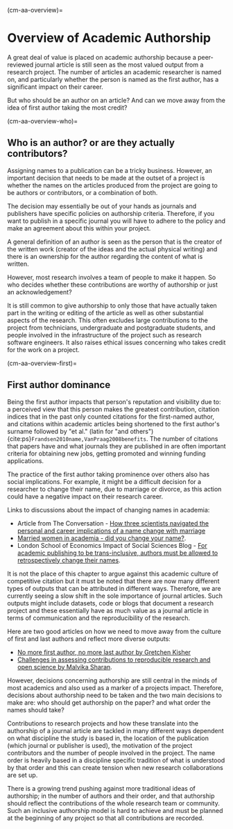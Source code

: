(cm-aa-overview)=
# Overview of Academic Authorship

A great deal of value is placed on academic authorship because a peer-reviewed journal article is still seen as the most valued output from a research project. The number of articles an academic researcher is named on, and particularly whether the person is named as the first author, has a significant impact on their career.

But who should be an author on an article? And can we move away from the idea of first author taking the most credit?

(cm-aa-overview-who)=
## Who is an author? or are they actually contributors?

Assigning names to a publication can be a tricky business. However, an important decision that needs to be made at the outset of a project is whether the names on the articles produced from the project are going to be authors or contributors, or a combination of both.

The decision may essentially be out of your hands as journals and publishers have specific policies on authorship criteria. Therefore, if you want to publish in a specific journal you will have to adhere to the policy and make an agreement about this within your project.

A general definition of an author is seen as the person that is the creator of the written work (creator of the ideas and the actual physical writing) and there is an ownership for the author regarding the content of what is written.

However, most research involves a team of people to make it happen. So who decides whether these contributions are worthy of authorship or just an acknowledgement?

It is still common to give authorship to only those that have actually taken part in the writing or editing of the article as well as other substantial aspects of the research. This often excludes large contributions to the project from technicians, undergraduate and postgraduate students, and people involved in the infrastructure of the project such as research software engineers. It also raises ethical issues concerning who takes credit for the work on a project.

(cm-aa-overview-first)=
## First author dominance

Being the first author impacts that person's reputation and visibility due to: a perceived view that this person makes the greatest contribution, citation indices that in the past only counted citations for the first-named author, and citations within academic articles being shortened to the first author's surname followed by "et al." (latin for "and others") {cite:ps}`Frandsen2010name,VanPraag2008benefits`. The number of citations that papers have and what journals they are published in are often important criteria for obtaining new jobs, getting promoted and winning funding applications.

The practice of the first author taking prominence over others also has social implications. For example, it might be a difficult decision for a researcher to change their name, due to marriage or divorce, as this action could have a negative impact on their research career.

Links to discussions about the impact of changing names in academia:
* Article from The Conversation - [How three scientists navigated the personal and career implications of a name change with marriage](https://theconversation.com/how-three-scientists-navigated-the-personal-and-career-implications-of-a-name-change-with-marriage-114918)
* [Married women in academia - did you change your name?](https://www.reddit.com/r/AskAcademia/comments/2dfqho/married_women_in_academia_did_you_change_your/).
* London School of Economics Impact of Social Sciences Blog - [For academic publishing to be trans-inclusive, authors must be allowed to retrospectively change their names](https://blogs.lse.ac.uk/impactofsocialsciences/2020/09/30/for-academic-publishing-to-be-trans-inclusive-authors-must-be-allowed-to-retroactively-change-their-names/).

It is not the place of this chapter to argue against this academic culture of competitive citation but it must be noted that there are now many different types of outputs that can be attributed in different ways. Therefore, we are currently seeing a slow shift in the sole importance of journal articles. Such outputs might include datasets, code or blogs that document a research project and these essentially have as much value as a journal article in terms of communication and the reproducibility of the research.

Here are two good articles on how we need to move away from the culture of first and last authors and reflect more diverse outputs:
* [No more first author, no more last author by Gretchen Kisher](https://www.nature.com/articles/d41586-018-06779-2)
* [Challenges in assessing contributions to reproducible research and open science by Malvika Sharan](https://malvikasharan.github.io/blogs/dora-panel-open-science/).

However, decisions concerning authorship are still central in the minds of most academics and also used as a marker of a projects impact. Therefore, decisions about authorship need to be taken and the two main decisions to make are: who should get authorship on the paper? and what order the names should take?

Contributions to research projects and how these translate into the authorship of a journal article are tackled in many different ways dependent on what discipline the study is based in, the location of the publication (which journal or publisher is used), the motivation of the project contributors and the number of people involved in the project. The name order is heavily based in a discipline specific tradition of what is understood by that order and this can create tension when new research collaborations are set up.

There is a growing trend pushing against more traditional ideas of authorship; in the number of authors and their order, and that authorship should reflect the contributions of the whole research team or community. Such an inclusive authorship model is hard to achieve and must be planned at the beginning of any project so that all contributions are recorded.
